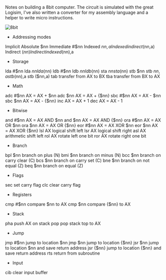 Notes on building a 8bit computer. The circuit is simulated with the great Logisim, I've also written a converter for my assembly language and a helper to write micro instructions.

![8bit](/8bit/8bit.gif)

- Addressing modes

Implicit
Absolute $nn
Immediate #$nn
Indexed $nn,a
Indexed indirect ($nn,a)
Indirect ($nn)
Indirect indexed ($nn),a

- Storage

lda #$nn
lda $nn
lda ($nn)
ldb #$nn
ldb $nn
ldb ($nn)
sta $nn
sta ($nn)
stb $nn
stb $nn,a
stb ($nn),a
stb ($nn,a)
tab transfer from AX to BX
tba transfer from BX to AX

- Math

adc #$nn AX = AX + $nn
adc $nn AX = AX + {$nn}
sbc #$nn AX = AX - $nn
sbc $nn AX = AX - {$nn}
inc AX = AX + 1
dec AX = AX - 1

- Bitwise

and #$nn AX = AX AND $nn
and $nn AX = AX AND {$nn}
ora #$nn AX = AX OR $nn
ora $nn AX = AX OR {$nn}
eor #$nn AX = AX XOR $nn
eor $nn AX = AX XOR {$nn}
lsl AX logical shift left
lsr AX logical shift right
asl AX arithmetic shift left
rol AX rotate left one bit
ror AX rotate right one bit

- Branch

bpl $nn branch on plus (N)
bmi $nn branch on minus (N)
bcc $nn branch on carry clear (C)
bcs $nn branch on carry set (C)
bne $nn branch on not equal (Z)
beq $nn branch on equal (Z)

- Flags

sec set carry flag
clc clear carry flag

- Registers

cmp #$nn compare $nn to AX
cmp $nn compare {$nn} to AX

- Stack

pha push AX on stack
pop pop stack top to AX

- Jump

jmp #$nn jump to location $nn
jmp $nn jump to location {$nn}
jsr $nn jump to location $nn and save return address
jsr {$nn} jump to location {$nn} and save return address
rts return from subroutine

- Input

cib clear input buffer